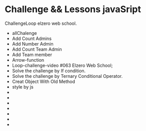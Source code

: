 # Challenge && Lessons javaSript
ChallengeLoop elzero web school.

- allChalenge
- Add Count Admins
- Add Number Admin
- Add Count Team Admin
- Add Team member
- Arrow-function
- Loop-challenge-video #063 Elzero Web School;
- Solve the challenge by If condition.
- Solve the challenge by Ternary Conditional Operator.
- Creat Object With Old Method
- style by js
- 
- 
- 
- 
- 
- 
- 
